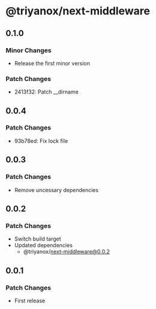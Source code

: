 # @triyanox/next-middleware

## 0.1.0

### Minor Changes

- Release the first minor version

### Patch Changes

- 2413f32: Patch \_\_dirname

## 0.0.4

### Patch Changes

- 93b78ed: Fix lock file

## 0.0.3

### Patch Changes

- Remove uncessary dependencies

## 0.0.2

### Patch Changes

- Switch build target
- Updated dependencies
  - @triyanox/next-middleware@0.0.2

## 0.0.1

### Patch Changes

- First release
